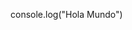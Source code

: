 console.log("Hola Mundo")
<!--
**CintiaOsorioDuartesakura/CintiaOsorioDuartesakura** is a ✨ _special_ ✨ repository because its `README.md` (this file) appears on your GitHub profile.

-Actualmente estoy trabajando en forma independiente en ventas de productos.
- 🌱 Actualmente estoy estudiando desorrollo web , diseño ux y testing manual
-Me gusta hacer ilustraciones tanto manuales como utilizando Dream Wombo
- 📫 Cómo contactarme: por este medio.
- 😄 Pronombres: Cin
- ⚡ Dato curioso: Estoy incursionando en el mundo TI desde la pandemia casi toda mi experiencia es en atencion al publico o ventas en cuanto a trabajo, me gustan los nuevos desafios.
-->
